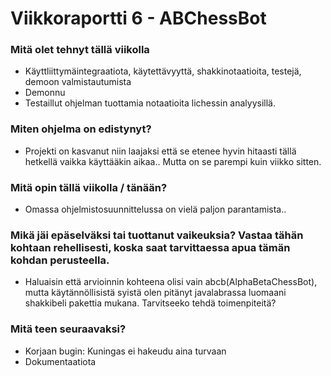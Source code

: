 Viikkoraportti 6 - ABChessBot
========

### Mitä olet tehnyt tällä viikolla

* Käyttliittymäintegraatiota, käytettävyyttä, shakkinotaatioita, testejä, demoon valmistautumista
* Demonnu
* Testaillut ohjelman tuottamia notaatioita lichessin analyysillä.

### Miten ohjelma on edistynyt?

* Projekti on kasvanut niin laajaksi että se etenee hyvin hitaasti tällä hetkellä vaikka käyttääkin aikaa.. Mutta on se parempi kuin viikko sitten.

### Mitä opin tällä viikolla / tänään?

* Omassa ohjelmistosuunnittelussa on vielä paljon parantamista..

### Mikä jäi epäselväksi tai tuottanut vaikeuksia? Vastaa tähän kohtaan rehellisesti, koska saat tarvittaessa apua tämän kohdan perusteella.

* Haluaisin että arvioinnin kohteena olisi vain abcb(AlphaBetaChessBot), mutta käytännöllisistä syistä olen pitänyt javalabrassa luomaani shakkibeli pakettia mukana. Tarvitseeko tehdä toimenpiteitä?

### Mitä teen seuraavaksi?

* Korjaan bugin: Kuningas ei hakeudu aina turvaan
* Dokumentaatiota



